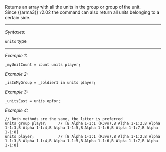 Returns an array with all the units in the group or group of the unit. <br>
Since {{arma3}} v2.02 the command can also return all units belonging to a certain side.


---
*Syntaxes:*

`units` type

---
*Example 1:*

```sqf
_myUnitCount = count units player;
```

*Example 2:*

```sqf
_isInMyGroup = _soldier1 in units player;
```

*Example 3:*

```sqf
_unitsEast = units opfor;
```

*Example 4:*

```sqf
// Both methods are the same, the latter is preferred
units group player; 	// [B Alpha 1-1:1 (R3vo),B Alpha 1-1:2,B Alpha 1-1:3,B Alpha 1-1:4,B Alpha 1-1:5,B Alpha 1-1:6,B Alpha 1-1:7,B Alpha 1-1:8]
units player; 			// [B Alpha 1-1:1 (R3vo),B Alpha 1-1:2,B Alpha 1-1:3,B Alpha 1-1:4,B Alpha 1-1:5,B Alpha 1-1:6,B Alpha 1-1:7,B Alpha 1-1:8]
```